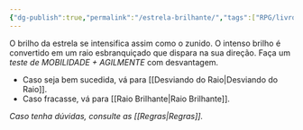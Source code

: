 ```yaml
---
{"dg-publish":true,"permalink":"/estrela-brilhante/","tags":["RPG/livro-jogo/Aasthar/story-points"],"created":"2024-12-26T18:35:30.578-05:00","updated":"2025-01-08T16:14:25.683-05:00"}
---
```



O brilho da estrela se intensifica assim como o zunido. O intenso brilho é convertido em um raio esbranquiçado que dispara na sua direção. Faça um *teste de MOBILIDADE + AGILMENTE* com desvantagem.

- Caso seja bem sucedida, vá para [[Desviando do Raio\|Desviando do Raio]].
- Caso fracasse, vá para [[Raio Brilhante\|Raio Brilhante]].

*Caso tenha dúvidas, consulte as [[Regras\|Regras]].*
